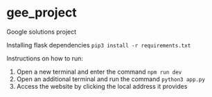 # gee_project
Google solutions project

Installing flask dependencies
```pip3 install -r requirements.txt```

Instructions on how to run:

1) Open a new terminal and enter the command `npm run dev`
2) Open an additional terminal and run the command `python3 app.py`
3) Access the website by clicking the local address it provides
